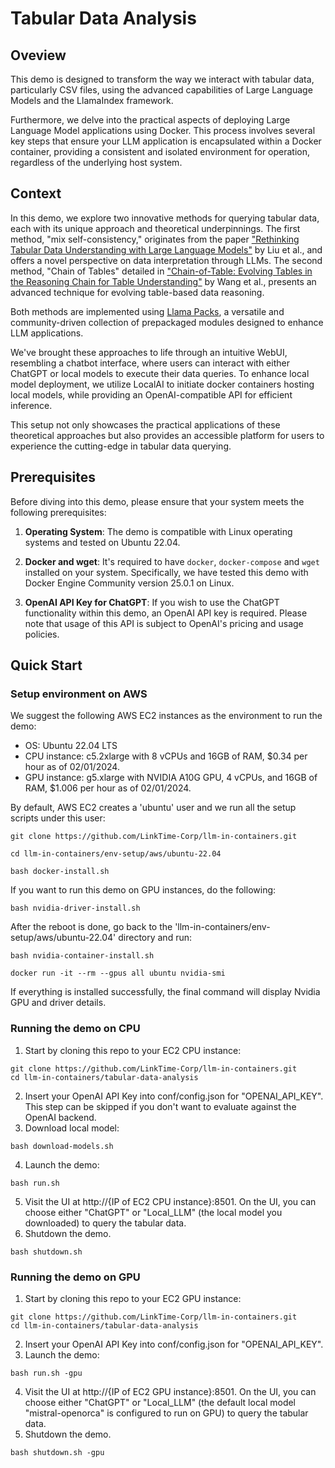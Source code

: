 # Tabular Data Analysis
## Oveview
This demo is designed to transform the way we interact with tabular data, particularly CSV files, using the advanced capabilities of Large Language Models and the LlamaIndex framework. 

Furthermore, we delve into the practical aspects of deploying Large Language Model applications using Docker. This process involves several key steps that ensure your LLM application is encapsulated within a Docker container, providing a consistent and isolated environment for operation, regardless of the underlying host system.

## Context
In this demo, we explore two innovative methods for querying tabular data, each with its unique approach and theoretical underpinnings. The first method, "mix self-consistency," originates from the paper ["Rethinking Tabular Data Understanding with Large Language Models"](https://arxiv.org/abs/2312.16702) by Liu et al., and offers a novel perspective on data interpretation through LLMs. The second method, "Chain of Tables" detailed in ["Chain-of-Table: Evolving Tables in the Reasoning Chain for Table Understanding"](https://arxiv.org/abs/2401.04398) by Wang et al., presents an advanced technique for evolving table-based data reasoning. 

Both methods are implemented using [Llama Packs](https://github.com/run-llama/llama-hub/tree/main/llama_hub/llama_packs/tables), a versatile and community-driven collection of prepackaged modules designed to enhance LLM applications.  

We've brought these approaches to life through an intuitive WebUI, resembling a chatbot interface, where users can interact with either ChatGPT or local models to execute their data queries. To enhance local model deployment, we utilize LocalAI to initiate docker containers hosting local models, while providing an OpenAI-compatible API for efficient inference.

This setup not only showcases the practical applications of these theoretical approaches but also provides an accessible platform for users to experience the cutting-edge in tabular data querying.

## Prerequisites
Before diving into this demo, please ensure that your system meets the following prerequisites:
1. **Operating System**: The demo is compatible with Linux operating systems and tested on Ubuntu 22.04.

2. **Docker and wget**: It's required to have `docker`, `docker-compose` and `wget` installed on your system. Specifically, we have tested this demo with Docker Engine Community version 25.0.1 on Linux. 

3. **OpenAI API Key for ChatGPT**: If you wish to use the ChatGPT functionality within this demo, an OpenAI API key is required. Please note that usage of this API is subject to OpenAI's pricing and usage policies.

## Quick Start
### Setup environment on AWS
We suggest the following AWS EC2 instances as the environment to run the demo:
 * OS: Ubuntu 22.04 LTS
 * CPU instance: c5.2xlarge with 8 vCPUs and 16GB of RAM, $0.34 per hour as of 02/01/2024.
 * GPU instance: g5.xlarge with  NVIDIA A10G GPU, 4 vCPUs, and 16GB of RAM,  $1.006 per hour as of 02/01/2024.
  
By default, AWS EC2 creates a 'ubuntu' user and we run all the setup scripts under this user:
```
git clone https://github.com/LinkTime-Corp/llm-in-containers.git

cd llm-in-containers/env-setup/aws/ubuntu-22.04

bash docker-install.sh
```
If you want to run this demo on GPU instances, do the following:
```
bash nvidia-driver-install.sh
```
After the reboot is done, go back to the 'llm-in-containers/env-setup/aws/ubuntu-22.04' directory and run:
```
bash nvidia-container-install.sh

docker run -it --rm --gpus all ubuntu nvidia-smi
```
If everything is installed successfully, the final command will display Nvidia GPU and driver details.

### Running the demo on CPU
1. Start by cloning this repo to your EC2 CPU instance:
```
git clone https://github.com/LinkTime-Corp/llm-in-containers.git
cd llm-in-containers/tabular-data-analysis
```
2. Insert your OpenAI API Key into conf/config.json for "OPENAI_API_KEY". This step can be skipped if you don't want to evaluate against the OpenAI backend.
3. Download local model:
```
bash download-models.sh
```
4. Launch the demo:
```
bash run.sh
```
5. Visit the UI at http://{IP of EC2 CPU instance}:8501. On the UI, you can choose either "ChatGPT" or "Local_LLM" (the local model you downloaded) to query the tabular data.
6. Shutdown the demo.
```
bash shutdown.sh
```

### Running the demo on GPU
1. Start by cloning this repo to your EC2 GPU instance:
```
git clone https://github.com/LinkTime-Corp/llm-in-containers.git
cd llm-in-containers/tabular-data-analysis
```
2. Insert your OpenAI API Key into conf/config.json for "OPENAI_API_KEY". 
3. Launch the demo:
```
bash run.sh -gpu
```
4. Visit the UI at http://{IP of EC2 GPU instance}:8501. On the UI, you can choose either "ChatGPT" or "Local_LLM" (the default local model "mistral-openorca" is configured to run on GPU) to query the tabular data.
5. Shutdown the demo.
```
bash shutdown.sh -gpu
```
